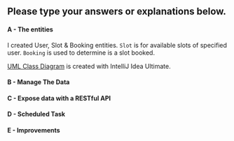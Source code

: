 ## Please type your answers or explanations below.

#### A - The entities

I created User, Slot & Booking entities. `Slot` is for available slots of specified user. `Booking` is used to determine
is a slot booked.

[UML Class Diagram](uml-diagram.png) is created with IntelliJ Idea Ultimate.

#### B - Manage The Data

#### C - Expose data with a RESTful API

#### D - Scheduled Task

#### E - Improvements
